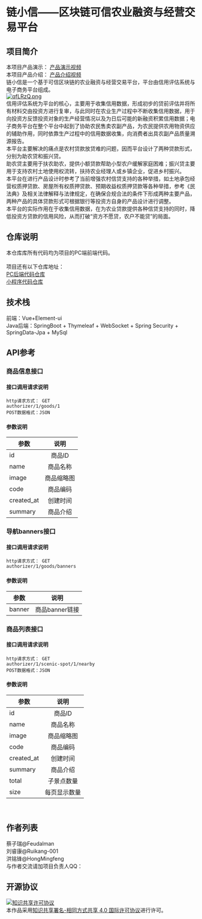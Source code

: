 # 链小信——区块链可信农业融资与经营交易平台

## 项目简介
本项目产品演示：
[产品演示视频](https://clipchamp.com/watch/qfUBvSJJ4Vv)
<br/>
本项目产品介绍：
[产品介绍视频](https://clipchamp.com/watch/ht3rtAdtpcn)
<br/>
链小信是一个基于可信区块链的农业融资与经营交易平台，平台由信用评估系统与电子商务平台组成。
<br/>
[![qfLRzQ.png](https://s1.ax1x.com/2022/04/01/qfLRzQ.png)](https://lianxiaoxin.com/)
<br/>
信用评估系统为平台的核心，主要用于收集信用数据，形成初步的贷前评估并将所有材料交由投资方进行复审，与此同时在农业生产过程中不断收集信用数据，用于向投资方反馈投资对象的生产经营情况以及为日后可能的新融资积累信用数据；电子商务平台在整个平台中起到了协助农民售卖农副产品，为农民提供农用物资供应的辅助作用，同时依靠生产过程中的信用数据收集，向消费者出具农副产品质量溯源报告。
<br/>
本平台主要解决的痛点是农村贷款放贷难的问题，因而平台设计了两种贷款形式，分别为助农贷和振兴贷。
<br/>
助农贷主要用于扶农助农，提供小额贷款帮助小型农户缓解家庭困难；振兴贷主要用于支持农村土地使用权流转，扶持农业经理人或乡镇企业，促进乡村振兴。
<br/>
本平台在进行产品设计时参考了当前增强农村信贷支持的各种举措，如土地承包经营权质押贷款、房屋所有权质押贷款、预期收益权质押贷款等各种举措，参考《民法典》及相关法律解释与法律规定，在确保合规合法的条件下形成两种主要产品，两种产品的具体贷款形式可根据银行等投资方自身的产品设计进行调整。
<br/>
本平台的实际作用在于收集信用数据，在为农业贷款提供各种信贷支持的同时，降低投资方贷款的信用风险，从而打破“资方不愿贷，农户不能贷”的局面。
<br/>

## 仓库说明
本仓库库所有代码均为项目的PC端前端代码。
<br/>
<br/>
项目还有以下仓库地址：
<br/>
[PC后端代码仓库](https://github.com/Ruikang-001/back-end-1)
<br/>
[小程序代码仓库](https://github.com/HongMingfeng/LianXiaoxin-Xiaochengxu)
<br/>

## 技术栈
前端：Vue+Element-ui
<br/> 
Java后端：SpringBoot + Thymeleaf + WebSocket + Spring Security + SpringData-Jpa + MySql
<br/> 

## API参考
### 商品信息接口
#### 接口调用请求说明
```
http请求方式： GET
authorizer/1/goods/1
POST数据格式：JSON
```
#### 参数说明
参数|说明
-|:-:
id|商品ID
name|商品名称
image|商品缩略图
code|商品编码
created_at|创建时间
summary|商品介绍

### 导航banners接口
#### 接口调用请求说明
```
http请求方式： GET
authorizer/1/goods/banners
```
#### 参数说明
参数|说明
-|:-:
banner|商品banner链接

### 商品列表接口
#### 接口调用请求说明
```
http请求方式： GET
authorizer/1/scenic-spot/1/nearby
POST数据格式：JSON
```
#### 参数说明
参数|说明
-|:-:
id|商品ID
name|商品名称
image|商品缩略图
code|商品编码
created_at|创建时间
summary|商品介绍
total|子景点数量
size|每页显示数量
<br/>

## 作者列表
蔡子瑞@Feudalman
<br/>
刘睿康@Ruikang-001
<br/>
洪铭锋@HongMingfeng
<br/>
与作者交流请加项目负责人QQ：
<br/>

## 开源协议
<a rel="license" href="http://creativecommons.org/licenses/by-sa/4.0/"><img alt="知识共享许可协议" style="border-width:0" src="https://i.creativecommons.org/l/by-sa/4.0/88x31.png" /></a><br />本作品采用<a rel="license" href="http://creativecommons.org/licenses/by-sa/4.0/">知识共享署名-相同方式共享 4.0 国际许可协议</a>进行许可。

